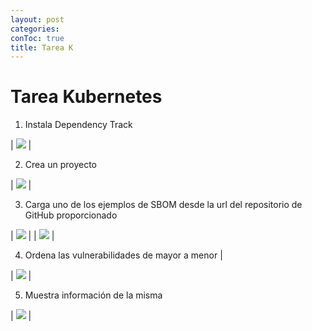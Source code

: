 ```yaml
---
layout: post
categories: 
conToc: true
title: Tarea K
---
```





# Tarea Kubernetes







1.  Instala Dependency Track

| ![](https://github.com/savalls/savalls.github.io/blob/main/assets/img/2022-02-22_17-00_dependencyTrack001.png?raw=true) |



2.  Crea un proyecto

|  ![](https://github.com/savalls/savalls.github.io/blob/main/assets/img/2022-02-22_17-00_dependencyTrack_newProject002.png?raw=true) |


3.  Carga uno de los ejemplos de SBOM desde la url del repositorio de GitHub proporcionado

|  ![](https://github.com/savalls/savalls.github.io/blob/main/assets/img/2022-02-22_17-00_dependencyTrack_sbomUpload003.png?raw=true) |
|  ![](https://github.com/savalls/savalls.github.io/blob/main/assets/img/2022-02-22_17-00_dependencyTrack_sbomUpload004.png?raw=true) |


 4.  Ordena las vulnerabilidades de mayor a menor |


|                      ![](https://github.com/savalls/savalls.github.io/blob/main/assets/img/2022-02-22_17-00_dependencyTrack_RiskScore005.png?raw=true)                           |


5.  Muestra información de la misma

| ![](https://github.com/savalls/savalls.github.io/blob/main/assets/img/2022-02-22_17-00_dependencyTrack_Info006.png?raw=true)  |




